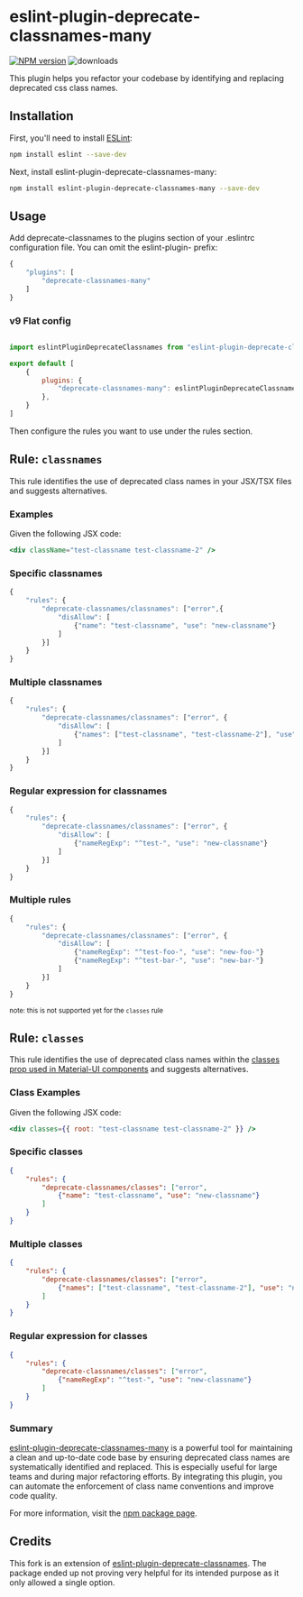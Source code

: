 # eslint-plugin-deprecate-classnames-many

[![NPM version](http://img.shields.io/npm/v/eslint-plugin-deprecate-classnames-many.svg)](https://www.npmjs.com/package/eslint-plugin-deprecate-classnames-many)
![downloads](https://img.shields.io/npm/dm/eslint-plugin-deprecate-classnames-many.svg)

This plugin helps you refactor your codebase by identifying and replacing deprecated css class names.

## Installation

First, you'll need to install [ESLint](http://eslint.org):

```sh
npm install eslint --save-dev
```

Next, install eslint-plugin-deprecate-classnames-many:

```sh
npm install eslint-plugin-deprecate-classnames-many --save-dev
```

## Usage

Add deprecate-classnames to the plugins section of your .eslintrc configuration file. You can omit the eslint-plugin- prefix:

```js
{
    "plugins": [
        "deprecate-classnames-many"
    ]
}
```

### v9 Flat config

```js

import eslintPluginDeprecateClassnames from "eslint-plugin-deprecate-classname-many";

export default [
    {
        plugins: {
            "deprecate-classnames-many": eslintPluginDeprecateClassnames,
        },
    }
]
```

Then configure the rules you want to use under the rules section.

## Rule: `classnames`

This rule identifies the use of deprecated class names in your JSX/TSX files and suggests alternatives.

### Examples

Given the following JSX code:

```jsx
<div className="test-classname test-classname-2" />
```

### Specific classnames

```js
{
    "rules": {
        "deprecate-classnames/classnames": ["error",{
            "disAllow": [
                {"name": "test-classname", "use": "new-classname"}
            ]
        }]
    }
}
```

### Multiple classnames

```js
{
    "rules": {
        "deprecate-classnames/classnames": ["error", {
            "disAllow": [
                {"names": ["test-classname", "test-classname-2"], "use": "new-classname"}
            ]
        }]
    }
}
```

### Regular expression for classnames

```js
{
    "rules": {
        "deprecate-classnames/classnames": ["error", {
            "disAllow": [
                {"nameRegExp": "^test-", "use": "new-classname"}
            ]
        }]
    }
}
```

### Multiple rules

```js
{
    "rules": {
        "deprecate-classnames/classnames": ["error", {
            "disAllow": [
                {"nameRegExp": "^test-foo-", "use": "new-foo-"}
                {"nameRegExp": "^test-bar-", "use": "new-bar-"}
            ]
        }]
    }
}
```

<small>note: this is not supported yet for the `classes` rule</small>

## Rule: `classes`

This rule identifies the use of deprecated class names within the [classes prop used in Material-UI components](https://v4.mui.com/customization/components/#overriding-styles-with-classes) and suggests alternatives.

### Class Examples

Given the following JSX code:

```jsx
<div classes={{ root: "test-classname test-classname-2" }} />
```

### Specific classes

```json
{
    "rules": {
        "deprecate-classnames/classes": ["error",
            {"name": "test-classname", "use": "new-classname"}
        ]
    }
}
```

### Multiple classes

```json
{
    "rules": {
        "deprecate-classnames/classes": ["error",
            {"names": ["test-classname", "test-classname-2"], "use": "new-classname"}
        ]
    }
}
```

### Regular expression for classes

```json
{
    "rules": {
        "deprecate-classnames/classes": ["error",
            {"nameRegExp": "^test-", "use": "new-classname"}
        ]
    }
}
```

### Summary

[eslint-plugin-deprecate-classnames-many](https://www.npmjs.com/package/eslint-plugin-deprecate-classnames-many) is a powerful tool for maintaining a clean and up-to-date code base by ensuring deprecated class names are systematically identified and replaced. This is especially useful for large teams and during major refactoring efforts. By integrating this plugin, you can automate the enforcement of class name conventions and improve code quality.

For more information, visit the [npm package page](https://www.npmjs.com/package/eslint-plugin-deprecate-classnames-many).

## Credits

This fork is an extension of [eslint-plugin-deprecate-classnames](https://github.com/juanpinheiro/eslint-plugin-deprecate-classnames). The package ended up not proving very helpful for its intended purpose as it only allowed a single option.
